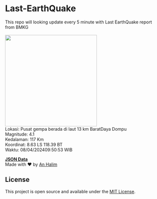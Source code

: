# Last-EarthQuake
This repo will looking update every 5 minute with Last EarthQuake report from BMKG
<br>
<br>
<img src="https://static.bmkg.go.id/20240408095053.mmi.jpg" width="300"/>
<br>
Lokasi: Pusat gempa berada di laut 13 km BaratDaya Dompu <br>
Magnitude: 4.1 <br>
Kedalaman: 117 Km <br>
Koordinat: 8.63 LS 118.39 BT <br>
Waktu: 08/04/202409:50:53 WIB <br>

<a href="./data/data.json">**JSON Data**</a>
<br>
Made with ❤️ by <a href="https://github.com/an-halim">An Halim</a>
## License

This project is open source and available under the [MIT License](LICENSE).
